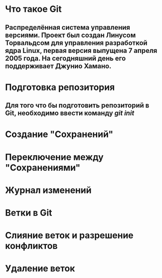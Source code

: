 # Что такое Git
## Распределённая система управления версиями. Проект был создан Линусом Торвальдсом для управления разработкой ядра Linux, первая версия выпущена 7 апреля 2005 года. На сегодняшний день его поддерживает Джунио Хамано.
# Подготовка репозитория 
## Для того что бы подготовить репозиторий в Git, необходимо ввести команду *git init*

# Создание "Сохранений"

# Переключение между "Сохранениями"

# Журнал изменений 

# Ветки в Git 

# Слияние веток и разрешение конфликтов

# Удаление веток